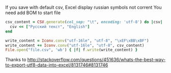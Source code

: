 If you save with default csv, Excel display russian symbols not corrent
You need add BOM to start file

```ruby 
csv_content = CSV.generate(col_sep: "\t", encoding: 'utf-8') do |csv|
  csv << ["Русский текст", "English"]
end

write_content = Iconv.conv("utf-16le", "utf-8", "\xEF\xBB\xBF")
write_content += Iconv.conv("utf-16le", "utf-8", csv_content)
File.open("file.csv", 'wb') { |f| f.write(write_content) }
```

Thanks to http://stackoverflow.com/questions/451636/whats-the-best-way-to-export-utf8-data-into-excel/8131746#8131746
